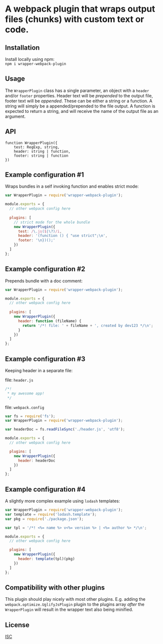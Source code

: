 # A webpack plugin that wraps output files (chunks) with custom text or code.

## Installation

Install locally using npm:  
`npm i wrapper-webpack-plugin`

## Usage

The `WrapperPlugin` class has a single parameter, an object with a `header` and/or `footer` properties. Header text will
be *prepended* to the output file, footer text will be *appended*. These can be either a string or a function. A string
will simply be a appended/prepended to the file output. A function is expected to return a string, and will receive the
name of the output file as an argument.

## API

```
function WrapperPlugin({
    test: RegExp, string,
    header: string | function,
    footer: string | function
})
```

## Example configuration #1

Wraps bundles in a self invoking function and enables strict mode:

```javascript
var WrapperPlugin = require('wrapper-webpack-plugin');

module.exports = {
  // other webpack config here
  
  plugins: [
    // strict mode for the whole bundle
    new WrapperPlugin({
      test: /\.js($|\?)/i,
      header: '(function () { "use strict";\n',
      footer: '\n})();'
    })
  ]
};
```

## Example configuration #2

Prepends bundle with a doc comment:

```javascript
var WrapperPlugin = require('wrapper-webpack-plugin');

module.exports = {
  // other webpack config here
  
  plugins: [
    new WrapperPlugin({
      header: function (fileName) {
        return '/*! file: ' + fileName + ', created by dev123 */\n';
      }
    })
  ]
};
```

## Example configuration #3

Keeping header in a separate file:

file: `header.js`
```javascript
/*!
 * my awesome app!
 */
```

file: `webpack.config`
```javascript
var fs = require('fs');
var WrapperPlugin = require('wrapper-webpack-plugin');

var headerDoc = fs.readFileSync('./header.js', 'utf8');

module.exports = {
  // other webpack config here

  plugins: [
    new WrapperPlugin({
      header: headerDoc
    })
  ]
};
```

## Example configuration #4

A slightly more complex example using `lodash` templates:

```javascript
var WrapperPlugin = require('wrapper-webpack-plugin');
var template = require('lodash.template');
var pkg = require('./package.json');

var tpl = '/*! <%= name %> v<%= version %> | <%= author %> */\n';

module.exports = {
  // other webpack config here

  plugins: [
    new WrapperPlugin({
      header: template(tpl)(pkg)
    })
  ]
};
```

## Compatibility with other plugins

This plugin should play nicely with most other plugins.
E.g. adding the `webpack.optimize.UglifyJsPlugin` plugin to the plugins array *after* the `WrapperPlugin` will result in
the wrapper text also being minified.

## License

[ISC](https://opensource.org/licenses/ISC)
